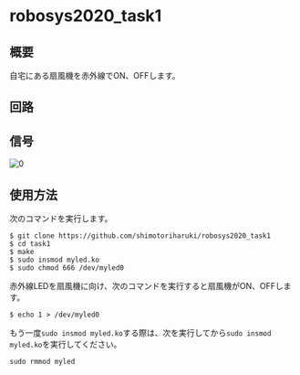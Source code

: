 # robosys2020_task1

## 概要

自宅にある扇風機を赤外線でON、OFFします。

## 回路


## 信号

![0](https://github.com/shimotoriharuki/robosys2020_task1/blob/master/imgs/irremocon_0.png)

## 使用方法

次のコマンドを実行します。
```shell
$ git clone https://github.com/shimotoriharuki/robosys2020_task1
$ cd task1
$ make
$ sudo insmod myled.ko 
$ sudo chmod 666 /dev/myled0 
```

赤外線LEDを扇風機に向け、次のコマンドを実行すると扇風機がON、OFFします。
```shell
$ echo 1 > /dev/myled0 
```

もう一度`sudo insmod myled.ko`する際は、次を実行してから`sudo insmod myled.ko`を実行してください。
```shell
sudo rmmod myled
```
